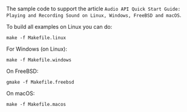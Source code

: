 The sample code to support the article `Audio API Quick Start Guide: Playing and Recording Sound on Linux, Windows, FreeBSD and macOS`.

To build all examples on Linux you can do:

	make -f Makefile.linux

For Windows (on Linux):

	make -f Makefile.windows

On FreeBSD:

	gmake -f Makefile.freebsd

On macOS:

	make -f Makefile.macos
